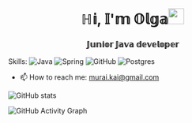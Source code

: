 <h1 align="center">ℍ𝕚, 𝕀'𝕞 𝕆𝕝𝕘𝕒<img src="https://github.com/blackcater/blackcater/raw/main/images/Hi.gif" height="32"/></h1>
<h3 align="center">𝕁𝕦𝕟𝕚𝕠𝕣 𝕁𝕒𝕧𝕒 𝕕𝕖𝕧𝕖𝕝𝕠𝕡𝕖𝕣</h3>


Skills: 
![Java](https://img.shields.io/badge/java-%23ED8B00.svg?style=for-the-badge&logo=java&logoColor=white)
![Spring](https://img.shields.io/badge/spring-%236DB33F.svg?style=for-the-badge&logo=spring&logoColor=white)
![GitHub](https://img.shields.io/badge/github-%23121011.svg?style=for-the-badge&logo=github&logoColor=white)
![Postgres](https://img.shields.io/badge/postgres-%23316192.svg?style=for-the-badge&logo=postgresql&logoColor=white)


- 📫 How to reach me: murai.kai@gmail.com 


![GitHub stats](https://github-readme-stats.vercel.app/api?username=Feirina&show_icons=true)  

![GitHub Activity Graph](https://activity-graph.herokuapp.com/graph?username=Feirina)  
